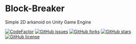 # Block-Breaker
Simple 2D arkanoid on Unity Game Engine 


[![CodeFactor](https://www.codefactor.io/repository/github/dmitrykonyshov/block-breaker/badge)](https://www.codefactor.io/repository/github/dmitrykonyshov/block-breaker)
[![GitHub issues](https://img.shields.io/github/issues/DmitryKonyshov/Block-Breaker)](https://github.com/DmitryKonyshov/Block-Breaker/issues)
[![GitHub forks](https://img.shields.io/github/forks/DmitryKonyshov/Block-Breaker)](https://github.com/DmitryKonyshov/Block-Breaker/network)
[![GitHub stars](https://img.shields.io/github/stars/DmitryKonyshov/Block-Breaker)](https://github.com/DmitryKonyshov/Block-Breaker/stargazers)
[![GitHub license](https://img.shields.io/github/license/DmitryKonyshov/Block-Breaker)](https://github.com/DmitryKonyshov/Block-Breaker/blob/master/LICENSE)
